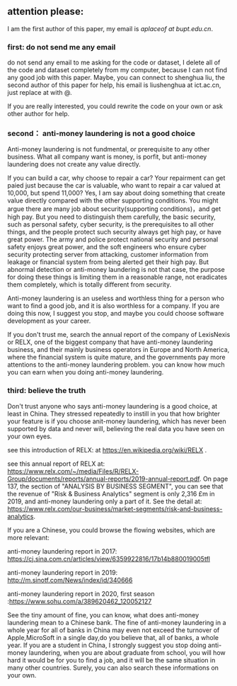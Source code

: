 ## attention please:

I am the first author of this paper, my email is *aplaceof at bupt.edu.cn*. 
### first: do not send me any email 
do not send any email to me asking for the code or dataset, I delete all of the code and dataset completely from my computer,  because I can not find any good job with this paper. Maybe, you can connect to shenghua liu, the second author of this paper for help, his email is  liushenghua at ict.ac.cn, just replace at with @.

If you are really interested, you could rewrite the code on your own or ask other author for help. 
### second： anti-money laundering is not a good choice 

Anti-money laundering is not fundmental, or prerequisite to any other business. What all company want is money, is porfit, but anti-money laundering does not create any value directly. 

If you can build a car, why choose to repair a car? Your repairment can get paied just because the car is valuable, who want to repair a car valued at 10,000, but spend 11,000? Yes, I am say about doing something that create value directly compared with the other supporting conditions. You might argue there are many job about security(supporting conditions)，and get high pay. But you need to distinguish them carefully, the basic security, such as personal safety, cyber security, is the prerequisites to all  other things, and the people protect such security always get high pay, or have great power. The army and police protect national security and personal safety enjoys great power, and the soft engineers who ensure cyber security protecting  server from attacking, customer information from leakage or financial system from being alerted get their high pay. But abnormal detection or anti-money laundering is not that case,  the purpose for doing these things is limiting them in a reasonable range, not eradicates them completely, which is totally different from security. 

Anti-money laundering is an useless and worthless thing for a person who want to find a good job, and it is also worthless for a company.  If you are doing this now, I suggest you stop, and maybe you could choose software development as your career. 

If you don't trust me, search the annual report of the company of  LexisNexis or RELX, one of the biggest company that have anti-money laundering business, and  their mainly business operators in Europe and North America, where the financial system is quite mature, and the governments pay more attentions to the anti-money laundering problem.  you can know how much you can earn when you doing anti-money laundering. 

### third:  believe the truth   
Don't trust anyone who says anti-money laundering is a good choice, at least in China. They stressed repeatedly to instill in you that how brighter your feature is if you choose anit-money laundering,  which has never been supported by data and never will, believing the real data you have seen on your own eyes. 

see this introduction  of RELX: at https://en.wikipedia.org/wiki/RELX .

see this annual report of RELX at: https://www.relx.com/~/media/Files/R/RELX-Group/documents/reports/annual-reports/2019-annual-report.pdf. 
On page 137,  the section of "ANALYSIS BY BUSINESS SEGMENT", you can see that the revenue of  "Risk & Business Analytics" segment is only 2,316 £m in 2019, and anti-money laundering only a part of it. See the detail at: https://www.relx.com/our-business/market-segments/risk-and-business-analytics.


If you are a Chinese, you could browse the flowing websites, which are more relevant:

anti-money laundering report in 2017: https://cj.sina.com.cn/articles/view/6359922816/17b14b880019005tfl

anti-money laundering report in 2019: http://m.sinotf.com/News/index/id/340666

anti-money laundering report in 2020, first season :https://www.sohu.com/a/389620462_120052127

See the tiny amount of fine, you can know, what does anti-money laundering  mean to a Chinese bank. The fine of anti-money laundering in a whole year for all of banks in China may even not exceed the turnover of Apple,MicroSoft in a single day,do you believe that, all of banks, a whole year. If you are a student in China, I strongly suggest you stop doing anti-money laundering, when you are about graduate from school, you will how hard it would be for you to find a job, and it will be the same situation in many other countries.
Surely, you can also search these informations on  your own. 
